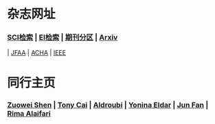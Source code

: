 # 杂志网址

### <a href="https://www.webofknowledge.com">SCI检索</a> | <a href="http://www.engineeringvillage.com">EI检索</a> | <a href="http://202.113.68.3/lib/Sub.html#!Module/Resource/Type/Show/ColumnId/f3813a70-3119-43a0-8528-7d1e476937e6/ItemId/8bd11b0a-927e-4739-a642-56e1274a97c6">期刊分区</a> | <a href="https://arxiv.org/">Arxiv
</a> | <a href="https://www.springer.com/journal/41">JFAA</a> | <a href="https://www.sciencedirect.com/journal/applied-and-computational-harmonic-analysis">ACHA</a> | <a href="http://ieeexplore.ieee.org/">IEEE</a>

# 同行主页

### <a href="https://blog.nus.edu.sg/matzuows/">Zuowei Shen</a> | <a href="http://www-stat.wharton.upenn.edu/~tcai/"> Tony Cai</a> | <a href="https://as.vanderbilt.edu/math/bio/?who=akram-aldroubi">Aldroubi</a> | <a href="https://webee.technion.ac.il/Sites/People/YoninaEldar/index.php">Yonina Eldar</a> | <a href="http://www.math.hkbu.edu.hk/~junfan/">Jun Fan</a> | <a href="http://www.alaifari.com/">Rima Alaifari</a> 

